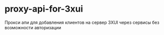 # proxy-api-for-3xui
Прокси апи для добавления клиентов на сервер 3XUI через сервисы без возможности авторизации
